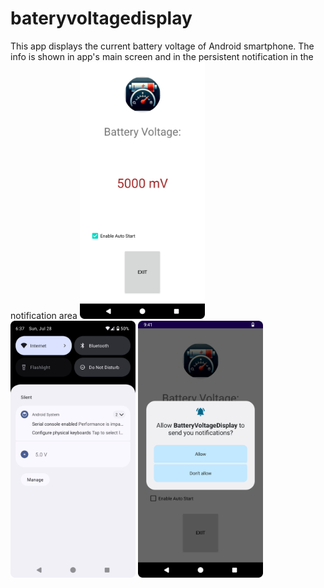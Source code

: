 # bateryvoltagedisplay
This app displays the current battery voltage of Android smartphone. The info is shown in app's main screen and in the persistent notification in the notification area
<img alt="android battery voltage display" src="https://raw.githubusercontent.com/Eb43/bateryvoltagedisplay/main/Main%20screen%20of%20battery%20voltage.png" style="width:200px;"/>
<img alt="android battery voltage display" src="https://raw.githubusercontent.com/Eb43/bateryvoltagedisplay/main/Notification%20with%20battery%20voltage.png" style="width:200px;"/>
<img alt="android battery voltage display" src="https://raw.githubusercontent.com/Eb43/bateryvoltagedisplay/main/request%20for%20displaying%20voltage%20in%20Android%20notification%20area.png" style="width:200px;"/>
